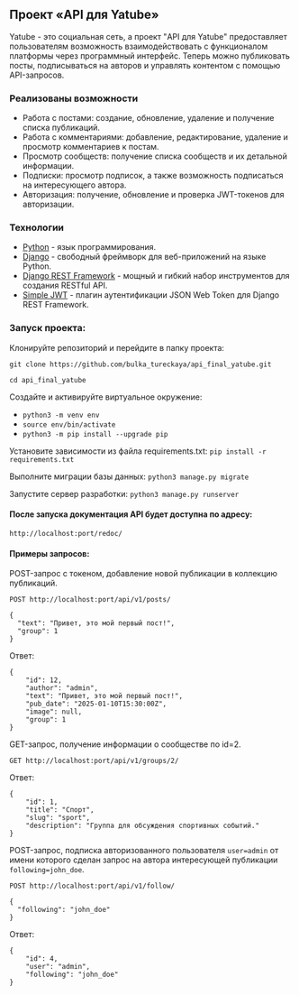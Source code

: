 ## Проект «API для Yatube»

Yatube - это социальная сеть, а проект "API для Yatube" предоставляет пользователям возможность взаимодействовать с функционалом платформы через программный интерфейс. Теперь можно публиковать посты, подписываться на авторов и управлять контентом с помощью API-запросов.

### Реализованы возможности

- Работа с постами: создание, обновление, удаление и получение списка публикаций.
- Работа с комментариями: добавление, редактирование, удаление и просмотр комментариев к постам.
- Просмотр сообществ: получение списка сообществ и их детальной информации.
- Подписки: просмотр подписок, а также возможность подписаться на интересующего автора.
- Авторизация: получение, обновление и проверка JWT-токенов для авторизации.

### Технологии

- [Python](https://www.python.org/) - язык программирования.
- [Django](https://www.djangoproject.com/) - свободный фреймворк для веб-приложений на языке Python.
- [Django REST Framework](https://www.django-rest-framework.org/) - мощный и гибкий набор инструментов для создания RESTful API.
- [Simple JWT](https://django-rest-framework-simplejwt.readthedocs.io/en/latest/) - плагин аутентификации JSON Web Token для Django REST Framework.

### Запуск проекта:

Клонируйте репозиторий и перейдите в папку проекта:

`git clone https://github.com/bulka_tureckaya/api_final_yatube.git`

`cd api_final_yatube`


Создайте и активируйте виртуальное окружение:

+ `python3 -m venv env`
+ `source env/bin/activate`
+ `python3 -m pip install --upgrade pip`

Установите зависимости из файла requirements.txt:
`pip install -r requirements.txt`

Выполните миграции базы данных:
`python3 manage.py migrate`


Запустите сервер разработки:
`python3 manage.py runserver`
#### После запуска документация API будет доступна по адресу:
`http://localhost:port/redoc/`

#### Примеры запросов:

POST-запрос с токеном, добавление новой публикации в коллекцию публикаций.

`POST http://localhost:port/api/v1/posts/`

```
{
  "text": "Привет, это мой первый пост!",
  "group": 1
}
```

Ответ:

```
{
    "id": 12,
    "author": "admin",
    "text": "Привет, это мой первый пост!",
    "pub_date": "2025-01-10T15:30:00Z",
    "image": null,
    "group": 1
}
```


GET-запрос, получение информации о сообществе по id=2.

`GET http://localhost:port/api/v1/groups/2/`

Ответ:

```
{
    "id": 1,
    "title": "Спорт",
    "slug": "sport",
    "description": "Группа для обсуждения спортивных событий."
}
```

POST-запрос, подписка авторизованного пользователя `user=admin` от имени которого сделан запрос на автора интересующей публикации `following=john_doe`.

`POST http://localhost:port/api/v1/follow/`

```
{
  "following": "john_doe"
}
```

Ответ:

```
{
    "id": 4,
    "user": "admin",
    "following": "john_doe"
}
```
